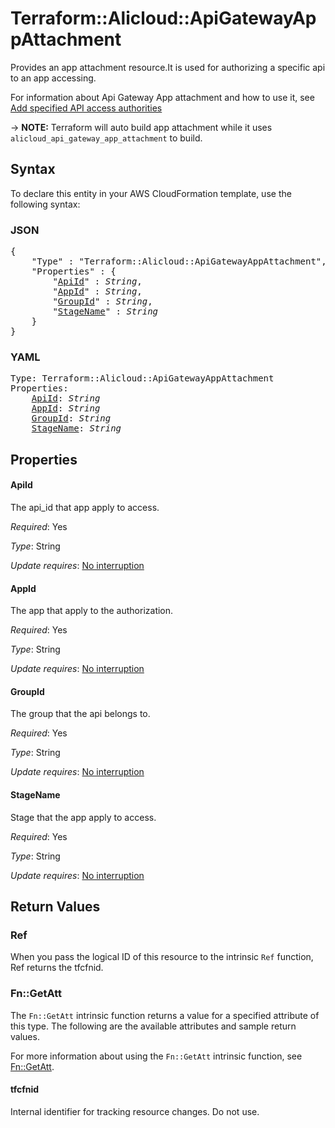 # Terraform::Alicloud::ApiGatewayAppAttachment

Provides an app attachment resource.It is used for authorizing a specific api to an app accessing. 

For information about Api Gateway App attachment and how to use it, see [Add specified API access authorities](https://www.alibabacloud.com/help/doc-detail/43673.htm)

-> **NOTE:** Terraform will auto build app attachment while it uses `alicloud_api_gateway_app_attachment` to build.

## Syntax

To declare this entity in your AWS CloudFormation template, use the following syntax:

### JSON

<pre>
{
    "Type" : "Terraform::Alicloud::ApiGatewayAppAttachment",
    "Properties" : {
        "<a href="#apiid" title="ApiId">ApiId</a>" : <i>String</i>,
        "<a href="#appid" title="AppId">AppId</a>" : <i>String</i>,
        "<a href="#groupid" title="GroupId">GroupId</a>" : <i>String</i>,
        "<a href="#stagename" title="StageName">StageName</a>" : <i>String</i>
    }
}
</pre>

### YAML

<pre>
Type: Terraform::Alicloud::ApiGatewayAppAttachment
Properties:
    <a href="#apiid" title="ApiId">ApiId</a>: <i>String</i>
    <a href="#appid" title="AppId">AppId</a>: <i>String</i>
    <a href="#groupid" title="GroupId">GroupId</a>: <i>String</i>
    <a href="#stagename" title="StageName">StageName</a>: <i>String</i>
</pre>

## Properties

#### ApiId

The api_id that app apply to access.

_Required_: Yes

_Type_: String

_Update requires_: [No interruption](https://docs.aws.amazon.com/AWSCloudFormation/latest/UserGuide/using-cfn-updating-stacks-update-behaviors.html#update-no-interrupt)

#### AppId

The app that apply to the authorization.

_Required_: Yes

_Type_: String

_Update requires_: [No interruption](https://docs.aws.amazon.com/AWSCloudFormation/latest/UserGuide/using-cfn-updating-stacks-update-behaviors.html#update-no-interrupt)

#### GroupId

The group that the api belongs to.

_Required_: Yes

_Type_: String

_Update requires_: [No interruption](https://docs.aws.amazon.com/AWSCloudFormation/latest/UserGuide/using-cfn-updating-stacks-update-behaviors.html#update-no-interrupt)

#### StageName

Stage that the app apply to access.

_Required_: Yes

_Type_: String

_Update requires_: [No interruption](https://docs.aws.amazon.com/AWSCloudFormation/latest/UserGuide/using-cfn-updating-stacks-update-behaviors.html#update-no-interrupt)

## Return Values

### Ref

When you pass the logical ID of this resource to the intrinsic `Ref` function, Ref returns the tfcfnid.

### Fn::GetAtt

The `Fn::GetAtt` intrinsic function returns a value for a specified attribute of this type. The following are the available attributes and sample return values.

For more information about using the `Fn::GetAtt` intrinsic function, see [Fn::GetAtt](https://docs.aws.amazon.com/AWSCloudFormation/latest/UserGuide/intrinsic-function-reference-getatt.html).

#### tfcfnid

Internal identifier for tracking resource changes. Do not use.

